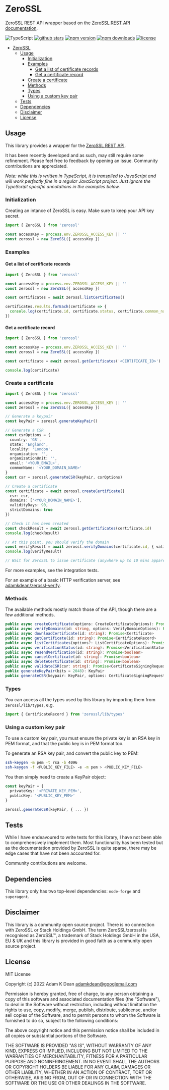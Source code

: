 # ZeroSSL

ZeroSSL REST API wrapper based on the [ZeroSSL REST API documentation](https://zerossl.com/documentation/api/).

![TypeScript](https://shields.io/badge/TypeScript-3178C6?logo=TypeScript&logoColor=FFF) [![github stars](https://img.shields.io/github/stars/adamkdean/zerossl)](https://github.com/adamkdean/zerossl) [![npm version](https://img.shields.io/npm/v/zerossl)](https://www.npmjs.com/package/zerossl) [![npm downloads](https://img.shields.io/npm/dt/zerossl)](https://www.npmjs.com/package/zerossl) [![license](https://img.shields.io/npm/l/zerossl)](LICENSE.md)

- [ZeroSSL](#zerossl)
  - [Usage](#usage)
    - [Initialization](#initialization)
    - [Examples](#examples)
      - [Get a list of certificate records](#get-a-list-of-certificate-records)
      - [Get a certificate record](#get-a-certificate-record)
    - [Create a certificate](#create-a-certificate)
    - [Methods](#methods)
    - [Types](#types)
    - [Using a custom key pair](#using-a-custom-key-pair)
  - [Tests](#tests)
  - [Dependencies](#dependencies)
  - [Disclaimer](#disclaimer)
  - [License](#license)

## Usage

This library provides a wrapper for the [ZeroSSL REST API](https://zerossl.com/documentation/api).

It has been recently developed and as such, may still require some refinement. Please feel free
to feedback by opening an issue. Community contributions are appreciated.

*Note: while this is written in TypeScript, it is transpiled to JavaScript and will work
perfectly fine in a regular JavaScript project. Just ignore the TypeScript specific
annotations in the examples below.*

### Initialization

Creating an intance of ZeroSSL is easy. Make sure to keep your API key secret.

```typescript
import { ZeroSSL } from 'zerossl'

const accessKey = process.env.ZEROSSL_ACCESS_KEY || ''
const zerossl = new ZeroSSL({ accessKey })
```

### Examples

#### Get a list of certificate records

```typescript
import { ZeroSSL } from 'zerossl'

const accessKey = process.env.ZEROSSL_ACCESS_KEY || ''
const zerossl = new ZeroSSL({ accessKey })

const certificates = await zerossl.listCertificates()

certificates.results.forEach(certificate => {
  console.log(certificate.id, certificate.status, certificate.common_name)
})
```

#### Get a certificate record

```typescript
import { ZeroSSL } from 'zerossl'

const accessKey = process.env.ZEROSSL_ACCESS_KEY || ''
const zerossl = new ZeroSSL({ accessKey })

const certificate = await zerossl.getCertificates('<CERTIFICATE_ID>')

console.log(certificate)
```

### Create a certificate

```typescript
import { ZeroSSL } from 'zerossl'

const accessKey = process.env.ZEROSSL_ACCESS_KEY || ''
const zerossl = new ZeroSSL({ accessKey })

// Generate a keypair
const keyPair = zerossl.generateKeyPair()

// Generate a CSR
const csrOptions = {
  country: 'GB',
  state: 'England',
  locality: 'London',
  organization: '',
  organizationUnit: '',
  email: '<YOUR_EMAIL>',
  commonName: '<YOUR_DOMAIN_NAME>'
}
const csr = zerossl.generateCSR(keyPair, csrOptions)

// Create a certificate
const certificate = await zerossl.createCertificate({
  csr: csr,
  domains: ['<YOUR_DOMAIN_NAME>'],
  validityDays: 90,
  strictDomains: true
})

// Check it has been created
const checkResult = await zerossl.getCertificates(certificate.id)
console.log(checkResult)

// At this point, you should verify the domain
const verifyResult = await zerossl.verifyDomains(certificate.id, { validation_method: 'HTTP_CSR_HASH' })
console.log(verifyResult)

// Wait for ZeroSSL to issue certificate (anywhere up to 10 mins apparently)
```

For more examples, see the integration tests.

For an example of a basic HTTP verification server, see [adamkdean/zerossl-verify](https://github.com/adamkdean/zerossl-verify).

### Methods

The available methods mostly match those of the API, though there are a few additional methods.

```typescript
public async createCertificate(options: CreateCertificateOptions): Promise<CertificateRecord>
public async verifyDomains(id: string, options: VerifyDomainOptions): Promise<CertificateRecord>
public async downloadCertificate(id: string): Promise<Certificate>
public async getCertificate(id: string): Promise<CertificateRecord>
public async listCertificates(options?: ListCertificateOptions): Promise<CertificateList>
public async verificationStatus(id: string): Promise<VerificationStatus>
public async resendVerification(id: string): Promise<boolean>
public async cancelCertificate(id: string): Promise<boolean>
public async deleteCertificate(id: string): Promise<boolean>
public async validateCSR(csr: string): Promise<CertificateSigningRequestValidationResult>
public generateKeyPair(bits = 2048): KeyPair
public generateCSR(keypair: KeyPair, options: CertificateSigningRequestOptions): string
```

### Types

You can access all the types used by this library by importing them from `zerossl/lib/types`, e.g.

```typescript
import { CertificateRecord } from 'zerossl/lib/types'
```

### Using a custom key pair

To use a custom key pair, you must ensure the private key is an RSA key in PEM format, and that the public key is in PEM format too.

To generate an RSA key pair, and convert the public key to PEM:

```sh
ssh-keygen -m pem -t rsa -b 4096
ssh-keygen -f <PUBLIC_KEY_FILE> -e -m pem > <PUBLIC_KEY_FILE>
```

You then simply need to create a KeyPair object:

```typescript
const keyPair = {
  privateKey: '<PRIVATE_KEY_PEM>',
  publicKey: '<PUBLIC_KEY_PEM>'
}

zerossl.generateCSR(keyPair, { ... })
```

## Tests

While I have endeavoured to write tests for this library, I have not
been able to comprehensively implement them. Most functionality has
been tested but as the documentation provided by ZeroSSL is quite
sparse, there may be edge cases that have not been accounted for.

Community contributions are welcome.

## Dependencies

This library only has two top-level dependencies: `node-forge` and `superagent`.

## Disclaimer

This library is a community open source project. There is no connection
with ZeroSSL or Stack Holdings GmbH. The term ZeroSSL/zerossl is recognised
as ZeroSSL™, a trademark of Stack Holdings GmbH in the USA, EU & UK and
this library is provided in good faith as a community open source project.

## License

MIT License

Copyright (c) 2022 Adam K Dean <adamkdean@googlemail.com>

Permission is hereby granted, free of charge, to any person obtaining a copy
of this software and associated documentation files (the "Software"), to deal
in the Software without restriction, including without limitation the rights
to use, copy, modify, merge, publish, distribute, sublicense, and/or sell
copies of the Software, and to permit persons to whom the Software is
furnished to do so, subject to the following conditions:

The above copyright notice and this permission notice shall be included in all
copies or substantial portions of the Software.

THE SOFTWARE IS PROVIDED "AS IS", WITHOUT WARRANTY OF ANY KIND, EXPRESS OR
IMPLIED, INCLUDING BUT NOT LIMITED TO THE WARRANTIES OF MERCHANTABILITY,
FITNESS FOR A PARTICULAR PURPOSE AND NONINFRINGEMENT. IN NO EVENT SHALL THE
AUTHORS OR COPYRIGHT HOLDERS BE LIABLE FOR ANY CLAIM, DAMAGES OR OTHER
LIABILITY, WHETHER IN AN ACTION OF CONTRACT, TORT OR OTHERWISE, ARISING FROM,
OUT OF OR IN CONNECTION WITH THE SOFTWARE OR THE USE OR OTHER DEALINGS IN THE
SOFTWARE.